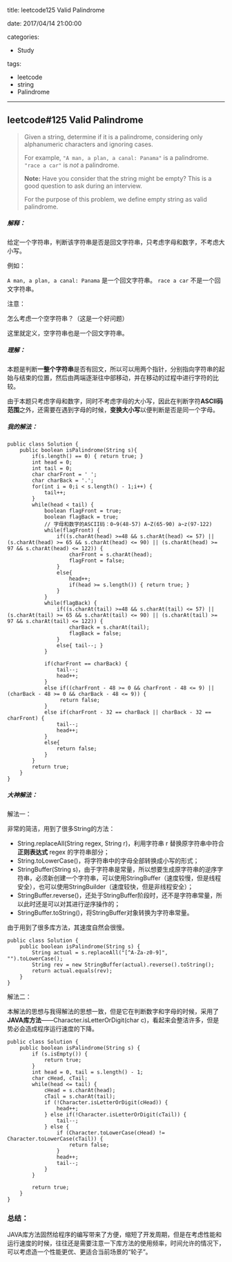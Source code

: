 title: leetcode125 Valid Palindrome

date: 2017/04/14 21:00:00

categories:

- Study

tags:

- leetcode
- string
- Palindrome

---

## leetcode#125 Valid Palindrome

>Given a string, determine if it is a palindrome, considering only alphanumeric characters and ignoring cases.
>
>For example,
>`"A man, a plan, a canal: Panama"` is a palindrome.
>`"race a car"` is *not* a palindrome.
>
>**Note:**
>Have you consider that the string might be empty? This is a good question to ask during an interview.
>
>For the purpose of this problem, we define empty string as valid palindrome.

##### 解释：

给定一个字符串，判断该字符串是否是回文字符串，只考虑字母和数字，不考虑大小写。

例如：

`A man, a plan, a canal: Panama` 是一个回文字符串。
`race a car` 不是一个回文字符串。

注意：

怎么考虑一个空字符串？（这是一个好问题）

这里就定义，空字符串也是一个回文字符串。

##### 理解：

本题是判断**一整个字符串**是否有回文，所以可以用两个指针，分别指向字符串的起始与结束的位置，然后由两端逐渐往中部移动，并在移动的过程中进行字符的比较。

由于本题只考虑字母和数字，同时不考虑字母的大小写，因此在判断字符**ASCII码范围**之外，还需要在遇到字母的时候，**变换大小写**以便判断是否是同一个字母。

##### 我的解法：

```
public class Solution {
    public boolean isPalindrome(String s){
        if(s.length() == 0) { return true; }
        int head = 0;
        int tail = 0;
        char charFront = ' ';
        char charBack = '.';
        for(int i = 0;i < s.length() - 1;i++) {
            tail++;
        }
        while(head < tail) {
            boolean flagFront = true;
            boolean flagBack = true;
            // 字母和数字的ASCII码：0~9(48-57) A~Z(65-90) a~z(97-122)
            while(flagFront) {
                if((s.charAt(head) >=48 && s.charAt(head) <= 57) || (s.charAt(head) >= 65 && s.charAt(head) <= 90) || (s.charAt(head) >= 97 && s.charAt(head) <= 122)) {
                    charFront = s.charAt(head);
                    flagFront = false;
                }
                else{
                    head++;
                    if(head >= s.length()) { return true; }
                }
            }
            while(flagBack) {
                if((s.charAt(tail) >=48 && s.charAt(tail) <= 57) || (s.charAt(tail) >= 65 && s.charAt(tail) <= 90) || (s.charAt(tail) >= 97 && s.charAt(tail) <= 122)) {
                    charBack = s.charAt(tail);
                    flagBack = false;
                }
                else{ tail--; }
            }

            if(charFront == charBack) {
                tail--;
                head++;
            }
            else if((charFront - 48 >= 0 && charFront - 48 <= 9) || (charBack - 48 >= 0 && charBack - 48 <= 9)) {
                 return false;
            }
            else if(charFront - 32 == charBack || charBack - 32 == charFront) {
                tail--;
                head++;
            }
            else{
                return false;
            }
        }
        return true;
    }
}
```

##### 大神解法：

解法一：

非常的简洁，用到了很多String的方法：

- String.replaceAll(String regex, String r)，利用字符串 r 替换原字符串中符合**正则表达式** regex 的字符串部分；
- String.toLowerCase()，将字符串中的字母全部转换成小写的形式；
- StringBuffer(String s)，由于字符串是常量，所以想要生成原字符串的逆序字符串，必须新创建一个字符串，可以使用StringBuffer（速度较慢，但是线程安全），也可以使用StringBuilder（速度较快，但是非线程安全）；
- StringBuffer.reverse()，还处于StringBuffer阶段时，还不是字符串常量，所以此时还是可以对其进行逆序操作的；
- StringBuffer.toString()，将StringBuffer对象转换为字符串常量。

由于用到了很多库方法，其速度自然会很慢。

```
public class Solution {
    public boolean isPalindrome(String s) {
        String actual = s.replaceAll("[^A-Za-z0-9]", "").toLowerCase();
        String rev = new StringBuffer(actual).reverse().toString();
        return actual.equals(rev);
    }
}
```

解法二：

本解法的思想与我得解法的思想一致，但是它在判断数字和字母的时候，采用了**JAVA库方法**——Character.isLetterOrDigit(char c)，看起来会整洁许多，但是势必会造成程序运行速度的下降。 

```
public class Solution {
    public boolean isPalindrome(String s) {
        if (s.isEmpty()) {
        	return true;
        }
        int head = 0, tail = s.length() - 1;
        char cHead, cTail;
        while(head <= tail) {
        	cHead = s.charAt(head);
        	cTail = s.charAt(tail);
        	if (!Character.isLetterOrDigit(cHead)) {
        		head++;
        	} else if(!Character.isLetterOrDigit(cTail)) {
        		tail--;
        	} else {
        		if (Character.toLowerCase(cHead) != Character.toLowerCase(cTail)) {
        			return false;
        		}
        		head++;
        		tail--;
        	}
        }
        
        return true;
    }
}
```

### 总结：

JAVA库方法固然给程序的编写带来了方便，缩短了开发周期，但是在考虑性能和运行速度的时候，往往还是需要注意一下库方法的使用频率，时间允许的情况下，可以考虑造一个性能更优、更适合当前场景的“轮子”。